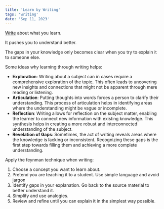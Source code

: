 ```yaml
---
title: 'Learn by Writing'
tags: 'writing'
date: 'Sep 11, 2023'
---
```


[Write](https://addyosmani.com/blog/write-learn/) about what you learn.

It pushes you to understand better.

The gaps in your knowledge only becomes clear when you try to explain it to someone else.

Some ideas why learning through writing helps:

- **Exploration**: Writing about a subject can in cases require a comprehensive exploration of the topic. This often leads to uncovering new insights and connections that might not be apparent through mere reading or listening.
- **Articulation**: Putting thoughts into words forces a person to clarify their understanding. This process of articulation helps in identifying areas where the understanding might be vague or incomplete.
- **Reflection**: Writing allows for reflection on the subject matter, enabling the learner to connect new information with existing knowledge. This synthesis helps in creating a more robust and interconnected understanding of the subject.
- **Revelation of Gaps**: Sometimes, the act of writing reveals areas where the knowledge is lacking or inconsistent. Recognizing these gaps is the first step towards filling them and achieving a more complete understanding.

Apply the feynman technique when writing:

1. Choose a concept you want to learn about.
2. Pretend you are teaching it to a student. Use simple language and avoid jargon
3. Identify gaps in your explanation. Go back to the source material to better understand it.
4. Simplify and use analogies.
5. Review and refine until you can explain it in the simplest way possible.
